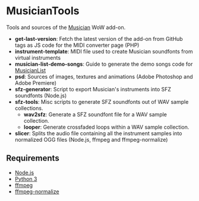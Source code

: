 MusicianTools
=============

Tools and sources of the [Musician](https://github.com/LenweSaralonde/Musician) WoW add-on.

* **get-last-version**: Fetch the latest version of the add-on from GitHub tags as JS code for the MIDI converter page (PHP)
* **instrument-template**: MIDI file used to create Musician soundfonts from virtual instruments
* **musician-list-demo-songs**: Guide to generate the demo songs code for [MusicianList](https://github.com/LenweSaralonde/MusicianList)
* **psd**: Sources of images, textures and animations (Adobe Photoshop and Adobe Premiere)
* **sfz-generator**: Script to export Musician's instruments into SFZ soundfonts (Node.js)
* **sfz-tools**: Misc scripts to generate SFZ soundfonts out of WAV sample collections.
	* **wav2sfz**: Generate a SFZ soundfont file for a WAV sample collection.
	* **looper**: Generate crossfaded loops within a WAV sample collection.
* **slicer**: Splits the audio file containing all the instrument samples into normalized OGG files (Node.js, ffmpeg and ffmpeg-normalize)

Requirements
------------
* [Node.js](https://nodejs.org/)
* [Python 3](https://www.python.org/downloads/)
* [ffmpeg](https://ffmpeg.org/)
* [ffmpeg-normalize](https://github.com/slhck/ffmpeg-normalize)

